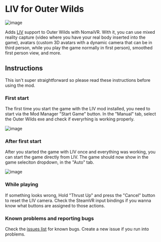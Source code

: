 # LIV for Outer Wilds

![image](https://user-images.githubusercontent.com/3955124/164702625-6eea1f07-e072-43e3-be0a-6c92264db681.png)

Adds [LIV](https://store.steampowered.com/app/755540/LIV/) support to Outer Wilds with NomaiVR. With it, you can use mixed reality capture (video where you have your real body inserted into the game), avatars (custom 3D avatars with a dynamic camera that can be in third person, while you play the game normally in first person), smoothed first person view, and more.

## Instructions

This isn't super straightforward so please read these instructions before using the mod.

### First start

The first time you start the game with the LIV mod installed, you need to start via the Mod Manager "Start Game" button. In the "Manual" tab, select the Outer Wilds exe and check if everyrhing is working properly.

![image](https://user-images.githubusercontent.com/3955124/164718675-ee922841-41cc-4cd6-aef6-87b5e61f70ed.png)


### After first start

After you started the game with LIV once and everything was working, you can start the game directly from LIV. The game should now show in the game seleciton dropdown, in the "Auto" tab.

![image](https://user-images.githubusercontent.com/3955124/164718470-a612f8c8-3225-441c-8b7c-6257091bfec1.png)

### While playing

If something looks wrong, Hold "Thrust Up" and press the "Cancel" button to reset the LIV camera. Check the SteamVR input bindings if you wanna know what buttons are assigned to those actions.

### Known problems and reporting bugs

Check the [issues list](https://github.com/Raicuparta/ow-liv/issues) for known bugs. Create a new issue if you run into problems.
